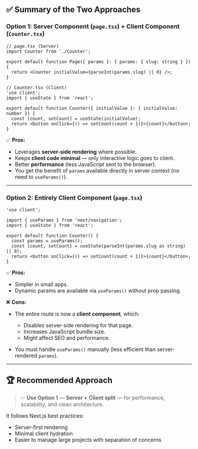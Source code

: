 ## ✅ Summary of the Two Approaches

### **Option 1: Server Component (`page.tsx`) + Client Component (`Counter.tsx`)**

```tsx
// page.tsx (Server)
import Counter from './Counter';

export default function Page({ params }: { params: { slug: string } }) {
  return <Counter initialValue={parseInt(params.slug) || 0} />;
}

// Counter.tsx (Client)
'use client';
import { useState } from 'react';

export default function Counter({ initialValue }: { initialValue: number }) {
  const [count, setCount] = useState(initialValue);
  return <button onClick={() => setCount(count + 1)}>{count}</button>;
}
```

✅ **Pros:**

* Leverages **server-side rendering** where possible.
* Keeps **client code minimal** — only interactive logic goes to client.
* Better **performance** (less JavaScript sent to the browser).
* You get the benefit of `params` available directly in server context (no need to `useParams()`).

---

### **Option 2: Entirely Client Component (`page.tsx`)**

```tsx
'use client';

import { useParams } from 'next/navigation';
import { useState } from 'react';

export default function Counter() {
  const params = useParams();
  const [count, setCount] = useState(parseInt(params.slug as string) || 0);
  return <button onClick={() => setCount(count + 1)}>{count}</button>;
}
```

✅ **Pros:**

* Simpler in small apps.
* Dynamic params are available via `useParams()` without prop passing.

❌ **Cons:**

* The entire route is now a **client component**, which:

  * Disables server-side rendering for that page.
  * Increases JavaScript bundle size.
  * Might affect SEO and performance.
* You must handle `useParams()` manually (less efficient than server-rendered `params`).

---

## 🏆 **Recommended Approach**

> ✅ **Use Option 1** — **Server + Client split** — for performance, scalability, and clean architecture.

It follows Next.js best practices:

* Server-first rendering
* Minimal client hydration
* Easier to manage large projects with separation of concerns
